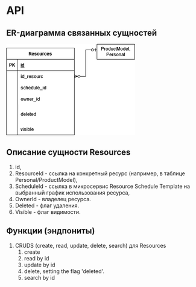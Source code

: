 # API

## ER-диаграмма связанных сущностей

![ER-диаграмма](./imgs/er.png) 

## Описание сущности Resources 
   1. id,
   2. ResourceId - ссылка на конкретный ресурс (например, в таблице Personal/ProductModel),
   3. ScheduleId - ссылка в микросервис Resource Schedule Template на выбранный график использования ресурса,
   4. OwnerId - владелец ресурса.
   5. Deleted - флаг удаления.
   6. Visible - флаг видимости. 
   
## Функции (эндпониты)

1. CRUDS (create, read, update, delete, search) для Resources
   1. create
   2. read by id
   3. update by id
   4. delete, setting the flag 'deleted'.
   5. search by id
